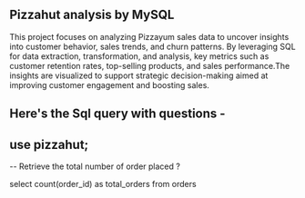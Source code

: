 ## Pizzahut analysis by MySQL
This project focuses on analyzing Pizzayum sales data to uncover insights into customer behavior, sales trends, and churn patterns. By leveraging SQL for data extraction, transformation, and analysis, key metrics such as customer retention rates, top-selling products, and sales performance.The insights are visualized to support strategic decision-making aimed at improving customer engagement and boosting sales. 

## Here's the Sql query with questions -
## use pizzahut;

-- Retrieve the total number of order placed ?

select count(order_id) as total_orders from orders

